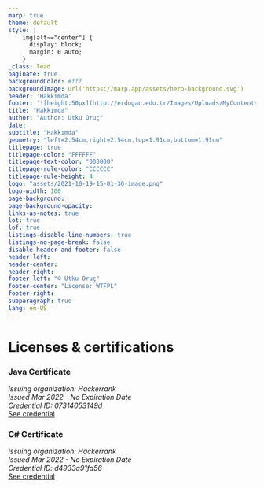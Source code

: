```yaml
---
marp: true
theme: default
style: |
    img[alt~="center"] {
      display: block;
      margin: 0 auto;
    }
_class: lead
paginate: true
backgroundColor: #fff
backgroundImage: url('https://marp.app/assets/hero-background.svg')
header: 'Hakkımda'
footer: '![height:50px](http://erdogan.edu.tr/Images/Uploads/MyContents/L_379-20170718142719217230.jpg)'
title: "Hakkımda"
author: "Author: Utku Oruç"
date:
subtitle: "Hakkımda"
geometry: "left=2.54cm,right=2.54cm,top=1.91cm,bottom=1.91cm"
titlepage: true
titlepage-color: "FFFFFF"
titlepage-text-color: "000000"
titlepage-rule-color: "CCCCCC"
titlepage-rule-height: 4
logo: "assets/2021-10-19-15-01-36-image.png"
logo-width: 100 
page-background:
page-background-opacity:
links-as-notes: true
lot: true
lof: true
listings-disable-line-numbers: true
listings-no-page-break: false
disable-header-and-footer: false
header-left:
header-center:
header-right:
footer-left: "© Utku Oruç"
footer-center: "License: WTFPL"
footer-right:
subparagraph: true
lang: en-US 
---
```


<!-- _backgroundColor: aquq -->

<!-- _color: orange -->

<!-- paginate: false -->

# Licenses & certifications

### Java Certificate

*Issuing organization: Hackerrank*  
*Issued Mar 2022 - No Expiration Date*  
*Credential ID: 07314053149d*  
[See credential](https://www.hackerrank.com/certificates/07314053149d)

### C# Certificate

*Issuing organization: Hackerrank*  
*Issued Mar 2022 - No Expiration Date*  
*Credential ID: d4933a91fd56*  
[See credential](https://www.hackerrank.com/certificates/d4933a91fd56)